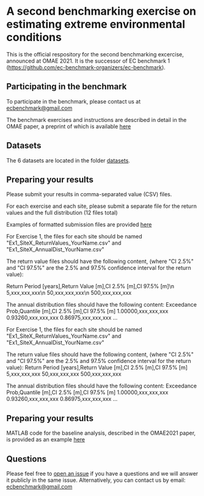 # A second benchmarking exercise on estimating extreme environmental conditions
This is the official respository for the second benchmarking excercise, announced at OMAE 2021. It is the successor of EC benchmark 1 (https://github.com/ec-benchmark-organizers/ec-benchmark).

## Participating in the benchmark
To participate in the benchmark, please contact us at <ecbenchmark@gmail.com>

The benchmark exercises and instructions are described in detail in the OMAE paper, a preprint of which is available [here](https://github.com/ec-benchmark-organizers/ec-benchmark-2/blob/main/publications/OMAE2021-64874_EC_Benchmark2.pdf)

## Datasets
The 6 datasets are located in the folder [datasets](https://github.com/ec-benchmark-organizers/ec-benchmark-2/tree/main/datasets).

## Preparing your results
Please submit your results in comma-separated value (CSV) files.

For each exercise and each site, please submit a separate file for the return values and the full distribution (12 files total)

Examples of formatted submission files are provided [here](https://github.com/ec-benchmark-organizers/ec-benchmark-2/tree/main/results/baseline)

For Exercise 1, the files for each site should be named "Ex1_SiteX_ReturnValues_YourName.csv" and "Ex1_SiteX_AnnualDist_YourName.csv"

The return value files should have the following content, (where "CI 2.5%" and "CI 97.5%" are the 2.5% and 97.5% confidence interval for the return value):

Return Period [years],Return Value [m],CI 2.5% [m],CI 97.5% [m]\n
5,xxx,xxx,xxx\n
50,xxx,xxx,xxx\n
500,xxx,xxx,xxx

The annual distribution files should have the following content:
Exceedance Prob,Quantile [m],CI 2.5% [m],CI 97.5% [m]
1.00000,xxx,xxx,xxx
0.93260,xxx,xxx,xxx
0.86975,xxx,xxx,xxx
...

For Exercise 1, the files for each site should be named "Ex1_SiteX_ReturnValues_YourName.csv" and "Ex1_SiteX_AnnualDist_YourName.csv"

The return value files should have the following content, (where "CI 2.5%" and "CI 97.5%" are the 2.5% and 97.5% confidence interval for the return value):
Return Period [years],Return Value [m],CI 2.5% [m],CI 97.5% [m]
5,xxx,xxx,xxx
50,xxx,xxx,xxx
500,xxx,xxx,xxx

The annual distribution files should have the following content:
Exceedance Prob,Quantile [m],CI 2.5% [m],CI 97.5% [m]
1.00000,xxx,xxx,xxx
0.93260,xxx,xxx,xxx
0.86975,xxx,xxx,xxx
...

## Preparing your results
MATLAB code for the baseline analysis, described in the OMAE2021 paper, is provided as an example [here](https://github.com/ec-benchmark-organizers/ec-benchmark-2/tree/main/organizers-code/baseline_annual_maxima)

## Questions
Please feel free to [open an issue](https://github.com/ec-benchmark-organizers/ec-benchmark/issues/new) if you have a questions and we will answer it publicly in the same issue. Alternatively, you can contact us by email: <ecbenchmark@gmail.com>
